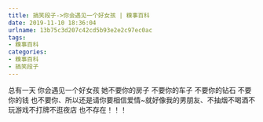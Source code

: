 ```yaml
---
title: 搞笑段子->你会遇见一个好女孩 | 糗事百科
date: 2019-11-10 18:36:04
urlname: 13b75c3d207c42cd5b93e2e2c97ec0ac
tags: 
- 糗事百科
categories:
- 糗事百科
- 搞笑段子
---
```

总有一天 你会遇见一个好女孩 她不要你的房子 不要你的车子 不要你的钻石 不要你的钱 也不要你、所以还是请你要相信爱情~就好像我的男朋友、不抽烟不喝酒不玩游戏不打牌不逛夜店 也不存在！！！


